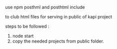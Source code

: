 use npm posthml and posthtml include

to club html files for serving in public of kapi project

steps to be followed :

1.  node start
2.  copy the needed projects from public folder.
